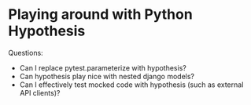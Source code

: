 # Playing around with Python Hypothesis

Questions:

- Can I replace pytest.parameterize with hypothesis?
- Can hypothesis play nice with nested django models?
- Can I effectively test mocked code with hypothesis (such as external API clients)?